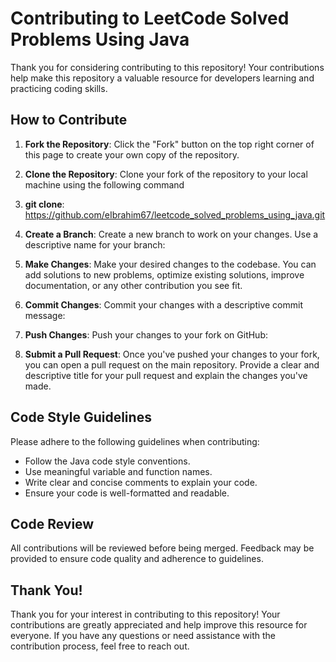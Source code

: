 # Contributing to LeetCode Solved Problems Using Java

Thank you for considering contributing to this repository! Your contributions help make this repository a valuable resource for developers learning and practicing coding skills.

## How to Contribute

1. **Fork the Repository**: Click the "Fork" button on the top right corner of this page to create your own copy of the repository.

2. **Clone the Repository**: Clone your fork of the repository to your local machine using the following command

3. **git clone**: https://github.com/eIbrahim67/leetcode_solved_problems_using_java.git

4. **Create a Branch**: Create a new branch to work on your changes. Use a descriptive name for your branch:

5. **Make Changes**: Make your desired changes to the codebase. You can add solutions to new problems, optimize existing solutions, improve documentation, or any other contribution you see fit.

6. **Commit Changes**: Commit your changes with a descriptive commit message:

7. **Push Changes**: Push your changes to your fork on GitHub:

8. **Submit a Pull Request**: Once you've pushed your changes to your fork, you can open a pull request on the main repository. Provide a clear and descriptive title for your pull request and explain the changes you've made.

## Code Style Guidelines

Please adhere to the following guidelines when contributing:

- Follow the Java code style conventions.
- Use meaningful variable and function names.
- Write clear and concise comments to explain your code.
- Ensure your code is well-formatted and readable.

## Code Review

All contributions will be reviewed before being merged. Feedback may be provided to ensure code quality and adherence to guidelines.

## Thank You!

Thank you for your interest in contributing to this repository! Your contributions are greatly appreciated and help improve this resource for everyone. If you have any questions or need assistance with the contribution process, feel free to reach out.
